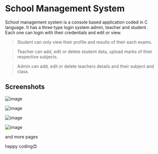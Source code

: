 
# School Management System

School management system is a console based application coded in C
language. It has a three type login system admin, teacher and student
. Each one can login with their credentials and edit or view.

>Student can only view their profile and results of their each exams.

>Teacher can add, edit or delete student data, upload marks of their respective subjects. 

>Admin can add, edit or delete teachers details and their subject and class.


## Screenshots
![image](https://user-images.githubusercontent.com/91392766/151673615-240c080c-f152-414b-a80f-e900ed4181d5.png)

![image](https://user-images.githubusercontent.com/91392766/151673559-917cef2f-ab68-4812-b648-5e5a3b7bc1b9.jpg)

![image](https://user-images.githubusercontent.com/91392766/151673650-9c0305a3-0e53-4f7d-9fb8-0e690147e1f5.png)

![image](https://user-images.githubusercontent.com/91392766/151673734-f69b843e-753b-4072-ad5c-4bd6725c44fd.png)

and more pages 

happy coding😊
